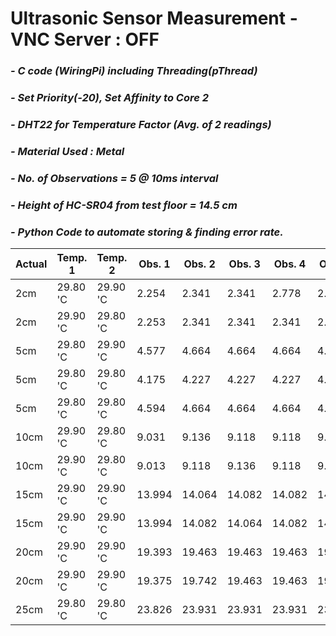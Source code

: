 # **Ultrasonic Sensor Measurement - VNC Server : OFF**
### *- C code (WiringPi) including Threading(pThread)*
### *- Set Priority(-20), Set Affinity to Core 2*
### *- DHT22 for Temperature Factor (Avg. of 2 readings)*
### *- Material Used : Metal*
### *- No. of Observations = 5 @ 10ms interval*
### *- Height of HC-SR04 from test floor = 14.5 cm*
### *- Python Code to automate storing & finding error rate.*

Actual | Temp. 1 | Temp. 2 | Obs. 1 | Obs. 2 | Obs. 3 | Obs. 4 | Obs. 5 | Repeat Count | Repeat Value | Error Rate
---- | ---- | ---- | ---- | ---- | ---- | ---- | ----| ---- | ---- | ---- 
 2cm | 29.80 'C | 29.90 'C | 2.254 | 2.341 | 2.341 | 2.778 | 2.324 | 2 | 2.341 | 0.341 
 2cm | 29.90 'C | 29.80 'C | 2.253 | 2.341 | 2.341 | 2.341 | 2.341 | 4 | 2.340 | 0.340 
 5cm | 29.80 'C | 29.90 'C | 4.577 | 4.664 | 4.664 | 4.664 | 4.664 | 4 | 4.663 | -0.337 
 5cm | 29.80 'C | 29.80 'C | 4.175 | 4.227 | 4.227 | 4.227 | 4.245 | 3 | 4.227 | -0.773 
 5cm | 29.80 'C | 29.80 'C | 4.594 | 4.664 | 4.664 | 4.664 | 4.664 | 4 | 4.663 | -0.337 
 10cm | 29.90 'C | 29.80 'C | 9.031 | 9.136 | 9.118 | 9.118 | 9.118 | 3 | 9.118 | -0.882 
 10cm | 29.90 'C | 29.80 'C | 9.013 | 9.118 | 9.136 | 9.118 | 9.136 | 2 | 9.118 | -0.882 
 15cm | 29.90 'C | 29.90 'C | 13.994 | 14.064 | 14.082 | 14.082 | 14.082 | 3 | 14.081 | -0.919 
 15cm | 29.90 'C | 29.90 'C | 13.994 | 14.082 | 14.064 | 14.082 | 14.099 | 2 | 14.081 | -0.919 
 20cm | 29.90 'C | 29.90 'C | 19.393 | 19.463 | 19.463 | 19.463 | 19.463 | 4 | 19.462 | -0.538 
 20cm | 29.90 'C | 29.90 'C | 19.375 | 19.742 | 19.463 | 19.463 | 19.445 | 2 | 19.462 | -0.538 
 25cm | 29.80 'C | 29.80 'C | 23.826 | 23.931 | 23.931 | 23.931 | 23.949 | 3 | 23.931 | -1.069 
 